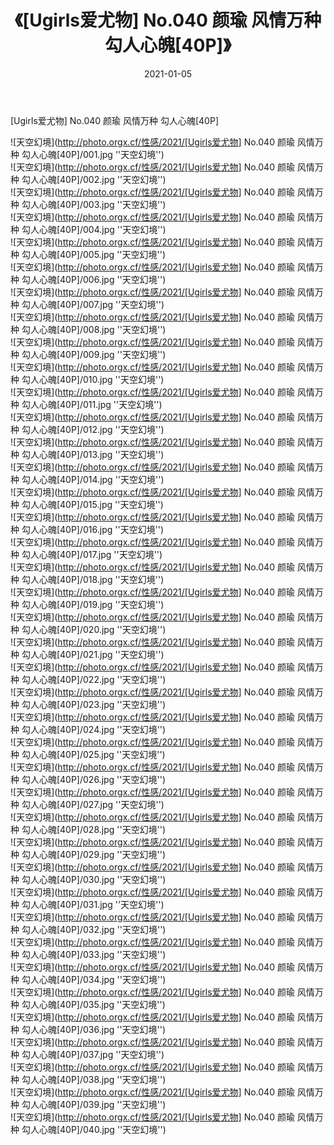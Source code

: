 ﻿---
layout: post
title:  《[Ugirls爱尤物] No.040 颜瑜 风情万种 勾人心魄[40P]》
date:   2021-01-05
image: http://photo.orgx.cf/性感/2021/[Ugirls爱尤物] No.040 颜瑜 风情万种 勾人心魄[40P]/000.jpg
categories: [美女, 性感, 泳衣]
---

[Ugirls爱尤物] No.040 颜瑜 风情万种 勾人心魄[40P]



![天空幻境](http://photo.orgx.cf/性感/2021/[Ugirls爱尤物] No.040 颜瑜 风情万种 勾人心魄[40P]/001.jpg ''天空幻境'') <br>
![天空幻境](http://photo.orgx.cf/性感/2021/[Ugirls爱尤物] No.040 颜瑜 风情万种 勾人心魄[40P]/002.jpg ''天空幻境'') <br>
![天空幻境](http://photo.orgx.cf/性感/2021/[Ugirls爱尤物] No.040 颜瑜 风情万种 勾人心魄[40P]/003.jpg ''天空幻境'') <br>
![天空幻境](http://photo.orgx.cf/性感/2021/[Ugirls爱尤物] No.040 颜瑜 风情万种 勾人心魄[40P]/004.jpg ''天空幻境'') <br>
![天空幻境](http://photo.orgx.cf/性感/2021/[Ugirls爱尤物] No.040 颜瑜 风情万种 勾人心魄[40P]/005.jpg ''天空幻境'') <br>
![天空幻境](http://photo.orgx.cf/性感/2021/[Ugirls爱尤物] No.040 颜瑜 风情万种 勾人心魄[40P]/006.jpg ''天空幻境'') <br>
![天空幻境](http://photo.orgx.cf/性感/2021/[Ugirls爱尤物] No.040 颜瑜 风情万种 勾人心魄[40P]/007.jpg ''天空幻境'') <br>
![天空幻境](http://photo.orgx.cf/性感/2021/[Ugirls爱尤物] No.040 颜瑜 风情万种 勾人心魄[40P]/008.jpg ''天空幻境'') <br>
![天空幻境](http://photo.orgx.cf/性感/2021/[Ugirls爱尤物] No.040 颜瑜 风情万种 勾人心魄[40P]/009.jpg ''天空幻境'') <br>
![天空幻境](http://photo.orgx.cf/性感/2021/[Ugirls爱尤物] No.040 颜瑜 风情万种 勾人心魄[40P]/010.jpg ''天空幻境'') <br>
![天空幻境](http://photo.orgx.cf/性感/2021/[Ugirls爱尤物] No.040 颜瑜 风情万种 勾人心魄[40P]/011.jpg ''天空幻境'') <br>
![天空幻境](http://photo.orgx.cf/性感/2021/[Ugirls爱尤物] No.040 颜瑜 风情万种 勾人心魄[40P]/012.jpg ''天空幻境'') <br>
![天空幻境](http://photo.orgx.cf/性感/2021/[Ugirls爱尤物] No.040 颜瑜 风情万种 勾人心魄[40P]/013.jpg ''天空幻境'') <br>
![天空幻境](http://photo.orgx.cf/性感/2021/[Ugirls爱尤物] No.040 颜瑜 风情万种 勾人心魄[40P]/014.jpg ''天空幻境'') <br>
![天空幻境](http://photo.orgx.cf/性感/2021/[Ugirls爱尤物] No.040 颜瑜 风情万种 勾人心魄[40P]/015.jpg ''天空幻境'') <br>
![天空幻境](http://photo.orgx.cf/性感/2021/[Ugirls爱尤物] No.040 颜瑜 风情万种 勾人心魄[40P]/016.jpg ''天空幻境'') <br>
![天空幻境](http://photo.orgx.cf/性感/2021/[Ugirls爱尤物] No.040 颜瑜 风情万种 勾人心魄[40P]/017.jpg ''天空幻境'') <br>
![天空幻境](http://photo.orgx.cf/性感/2021/[Ugirls爱尤物] No.040 颜瑜 风情万种 勾人心魄[40P]/018.jpg ''天空幻境'') <br>
![天空幻境](http://photo.orgx.cf/性感/2021/[Ugirls爱尤物] No.040 颜瑜 风情万种 勾人心魄[40P]/019.jpg ''天空幻境'') <br>
![天空幻境](http://photo.orgx.cf/性感/2021/[Ugirls爱尤物] No.040 颜瑜 风情万种 勾人心魄[40P]/020.jpg ''天空幻境'') <br>
![天空幻境](http://photo.orgx.cf/性感/2021/[Ugirls爱尤物] No.040 颜瑜 风情万种 勾人心魄[40P]/021.jpg ''天空幻境'') <br>
![天空幻境](http://photo.orgx.cf/性感/2021/[Ugirls爱尤物] No.040 颜瑜 风情万种 勾人心魄[40P]/022.jpg ''天空幻境'') <br>
![天空幻境](http://photo.orgx.cf/性感/2021/[Ugirls爱尤物] No.040 颜瑜 风情万种 勾人心魄[40P]/023.jpg ''天空幻境'') <br>
![天空幻境](http://photo.orgx.cf/性感/2021/[Ugirls爱尤物] No.040 颜瑜 风情万种 勾人心魄[40P]/024.jpg ''天空幻境'') <br>
![天空幻境](http://photo.orgx.cf/性感/2021/[Ugirls爱尤物] No.040 颜瑜 风情万种 勾人心魄[40P]/025.jpg ''天空幻境'') <br>
![天空幻境](http://photo.orgx.cf/性感/2021/[Ugirls爱尤物] No.040 颜瑜 风情万种 勾人心魄[40P]/026.jpg ''天空幻境'') <br>
![天空幻境](http://photo.orgx.cf/性感/2021/[Ugirls爱尤物] No.040 颜瑜 风情万种 勾人心魄[40P]/027.jpg ''天空幻境'') <br>
![天空幻境](http://photo.orgx.cf/性感/2021/[Ugirls爱尤物] No.040 颜瑜 风情万种 勾人心魄[40P]/028.jpg ''天空幻境'') <br>
![天空幻境](http://photo.orgx.cf/性感/2021/[Ugirls爱尤物] No.040 颜瑜 风情万种 勾人心魄[40P]/029.jpg ''天空幻境'') <br>
![天空幻境](http://photo.orgx.cf/性感/2021/[Ugirls爱尤物] No.040 颜瑜 风情万种 勾人心魄[40P]/030.jpg ''天空幻境'') <br>
![天空幻境](http://photo.orgx.cf/性感/2021/[Ugirls爱尤物] No.040 颜瑜 风情万种 勾人心魄[40P]/031.jpg ''天空幻境'') <br>
![天空幻境](http://photo.orgx.cf/性感/2021/[Ugirls爱尤物] No.040 颜瑜 风情万种 勾人心魄[40P]/032.jpg ''天空幻境'') <br>
![天空幻境](http://photo.orgx.cf/性感/2021/[Ugirls爱尤物] No.040 颜瑜 风情万种 勾人心魄[40P]/033.jpg ''天空幻境'') <br>
![天空幻境](http://photo.orgx.cf/性感/2021/[Ugirls爱尤物] No.040 颜瑜 风情万种 勾人心魄[40P]/034.jpg ''天空幻境'') <br>
![天空幻境](http://photo.orgx.cf/性感/2021/[Ugirls爱尤物] No.040 颜瑜 风情万种 勾人心魄[40P]/035.jpg ''天空幻境'') <br>
![天空幻境](http://photo.orgx.cf/性感/2021/[Ugirls爱尤物] No.040 颜瑜 风情万种 勾人心魄[40P]/036.jpg ''天空幻境'') <br>
![天空幻境](http://photo.orgx.cf/性感/2021/[Ugirls爱尤物] No.040 颜瑜 风情万种 勾人心魄[40P]/037.jpg ''天空幻境'') <br>
![天空幻境](http://photo.orgx.cf/性感/2021/[Ugirls爱尤物] No.040 颜瑜 风情万种 勾人心魄[40P]/038.jpg ''天空幻境'') <br>
![天空幻境](http://photo.orgx.cf/性感/2021/[Ugirls爱尤物] No.040 颜瑜 风情万种 勾人心魄[40P]/039.jpg ''天空幻境'') <br>
![天空幻境](http://photo.orgx.cf/性感/2021/[Ugirls爱尤物] No.040 颜瑜 风情万种 勾人心魄[40P]/040.jpg ''天空幻境'') <br>